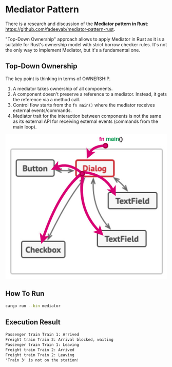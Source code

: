 # Mediator Pattern

There is a research and discussion of the **Mediator pattern in Rust**:
https://github.com/fadeevab/mediator-pattern-rust.

"Top-Down Ownership" approach allows to apply Mediator in Rust as it is
a suitable for Rust's ownership model with strict borrow checker rules. It's not
the only way to implement Mediator, but it's a fundamental one.

## Top-Down Ownership

The key point is thinking in terms of OWNERSHIP.

1. A mediator takes ownership of all components.
2. A component doesn't preserve a reference to a mediator. Instead, it gets
   the reference via a method call.
3. Control flow starts from the `fn main()` where the mediator receives
   external events/commands.
4. Mediator trait for the interaction between components is not the same as
   its external API for receiving external events (commands from the main loop).

![Top-Down Ownership](https://github.com/fadeevab/mediator-pattern-rust/raw/main/images/mediator-rust-approach.jpg)

## How To Run

```bash
cargo run --bin mediator
```

## Execution Result

```
Passenger train Train 1: Arrived
Freight train Train 2: Arrival blocked, waiting
Passenger train Train 1: Leaving
Freight train Train 2: Arrived
Freight train Train 2: Leaving
'Train 3' is not on the station!
```
